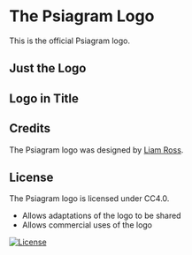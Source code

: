 # The Psiagram Logo

This is the official Psiagram logo.

## Just the Logo

## Logo in Title

## Credits

The Psiagram logo was designed by [Liam Ross](https://github.com/liamross).

## License

The Psiagram logo is licensed under CC4.0.

- Allows adaptations of the logo to be shared
- Allows commercial uses of the logo

[![License](https://i.creativecommons.org/l/by/4.0/88x31.png)](http://creativecommons.org/licenses/by/4.0/)
